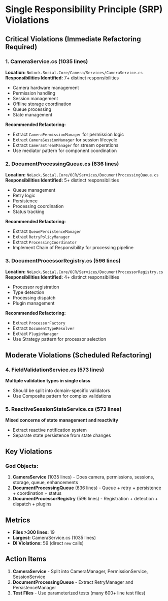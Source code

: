 # Single Responsibility Principle (SRP) Violations

## Critical Violations (Immediate Refactoring Required)

### 1. CameraService.cs (1035 lines)
**Location:** `NoLock.Social.Core/Camera/Services/CameraService.cs`
**Responsibilities Identified:** 7+ distinct responsibilities
- Camera hardware management
- Permission handling
- Session management
- Offline storage coordination
- Queue processing
- State management

**Recommended Refactoring:**
- Extract `CameraPermissionManager` for permission logic
- Extract `CameraSessionManager` for session lifecycle
- Extract `CameraStreamManager` for stream operations
- Use mediator pattern for component coordination

### 2. DocumentProcessingQueue.cs (636 lines)
**Location:** `NoLock.Social.Core/OCR/Services/DocumentProcessingQueue.cs`
**Responsibilities Identified:** 5+ distinct responsibilities
- Queue management
- Retry logic
- Persistence
- Processing coordination
- Status tracking

**Recommended Refactoring:**
- Extract `QueuePersistenceManager`
- Extract `RetryPolicyManager`
- Extract `ProcessingCoordinator`
- Implement Chain of Responsibility for processing pipeline

### 3. DocumentProcessorRegistry.cs (596 lines)
**Location:** `NoLock.Social.Core/OCR/Services/DocumentProcessorRegistry.cs`
**Responsibilities Identified:** 4+ distinct responsibilities
- Processor registration
- Type detection
- Processing dispatch
- Plugin management

**Recommended Refactoring:**
- Extract `ProcessorFactory`
- Extract `DocumentTypeResolver`
- Extract `PluginManager`
- Use Strategy pattern for processor selection

## Moderate Violations (Scheduled Refactoring)

### 4. FieldValidationService.cs (573 lines)
**Multiple validation types in single class**
- Should be split into domain-specific validators
- Use Composite pattern for complex validations

### 5. ReactiveSessionStateService.cs (573 lines)
**Mixed concerns of state management and reactivity**
- Extract reactive notification system
- Separate state persistence from state changes


## Key Violations

### God Objects:
1. **CameraService** (1035 lines) - Does camera, permissions, sessions, storage, queue, enhancements
2. **DocumentProcessingQueue** (636 lines) - Queue + retry + persistence + coordination + status
3. **DocumentProcessorRegistry** (596 lines) - Registration + detection + dispatch + plugins

## Metrics
- **Files >300 lines:** 19
- **Largest:** CameraService.cs (1035 lines)
- **DI Violations:** 59 (direct `new` calls)

## Action Items
1. **CameraService** - Split into CameraManager, PermissionService, SessionService
2. **DocumentProcessingQueue** - Extract RetryManager and PersistenceManager
3. **Test Files** - Use parameterized tests (many 600+ line test files)